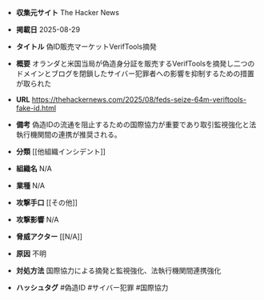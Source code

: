 - **収集元サイト**
The Hacker News

- **掲載日**
2025-08-29

- **タイトル**
偽ID販売マーケットVerifTools摘発

- **概要**
オランダと米国当局が偽造身分証を販売するVerifToolsを摘発し二つのドメインとブログを閉鎖したサイバー犯罪者への影響を抑制するための措置が取られた

- **URL**
https://thehackernews.com/2025/08/feds-seize-64m-veriftools-fake-id.html

- **備考**
偽造IDの流通を阻止するための国際協力が重要であり取引監視強化と法執行機関間の連携が推奨される。

- **分類**
[[他組織インシデント]]

- **組織名**
N/A

- **業種**
N/A

- **攻撃手口**
[[その他]]

- **攻撃影響**
N/A

- **脅威アクター**
[[N/A]]

- **原因**
不明

- **対処方法**
国際協力による摘発と監視強化、法執行機関間連携強化

- **ハッシュタグ**
#偽造ID #サイバー犯罪 #国際協力
